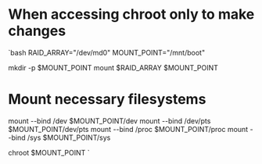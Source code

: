# When accessing chroot only to make changes

`bash
RAID_ARRAY="/dev/md0"
MOUNT_POINT="/mnt/boot"

mkdir -p $MOUNT_POINT
mount $RAID_ARRAY $MOUNT_POINT

# Mount necessary filesystems
mount --bind /dev $MOUNT_POINT/dev
mount --bind /dev/pts $MOUNT_POINT/dev/pts
mount --bind /proc $MOUNT_POINT/proc
mount --bind /sys $MOUNT_POINT/sys

chroot $MOUNT_POINT
`